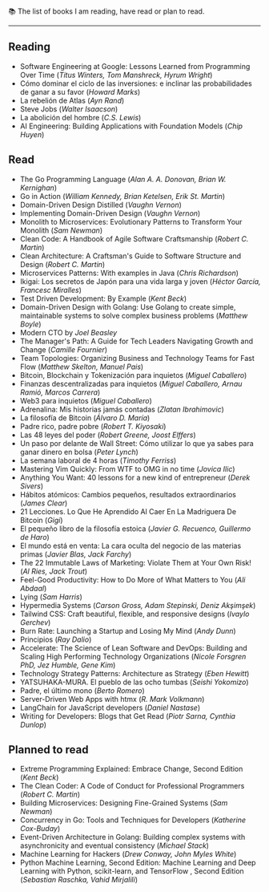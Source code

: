 📚 The list of books I am reading, have read or plan to read.

---

## Reading

- Software Engineering at Google: Lessons Learned from Programming Over Time (_Titus Winters, Tom Manshreck, Hyrum Wright_)
- Cómo dominar el ciclo de las inversiones: e inclinar las probabilidades de ganar a su favor (_Howard Marks_)
- La rebelión de Atlas (_Ayn Rand_)
- Steve Jobs (_Walter Isaacson_)
- La abolición del hombre (_C.S. Lewis_)
- AI Engineering: Building Applications with Foundation Models (_Chip Huyen_)

## Read

- The Go Programming Language (_Alan A. A. Donovan, Brian W. Kernighan_)
- Go in Action (_William Kennedy, Brian Ketelsen, Erik St. Martin_)
- Domain-Driven Design Distilled (_Vaughn Vernon_)
- Implementing Domain-Driven Design (_Vaughn Vernon_)
- Monolith to Microservices: Evolutionary Patterns to Transform Your Monolith (_Sam Newman_)
- Clean Code: A Handbook of Agile Software Craftsmanship (_Robert C. Martin_)
- Clean Architecture: A Craftsman's Guide to Software Structure and Design (_Robert C. Martin_)
- Microservices Patterns: With examples in Java (_Chris Richardson_)
- Ikigai: Los secretos de Japón para una vida larga y joven (_Héctor García, Francesc Miralles_)
- Test Driven Development: By Example (_Kent Beck_)
- Domain-Driven Design with Golang: Use Golang to create simple, maintainable systems to solve complex business problems (_Matthew Boyle_)
- Modern CTO by _Joel Beasley_
- The Manager's Path: A Guide for Tech Leaders Navigating Growth and Change (_Camille Fournier_)
- Team Topologies: Organizing Business and Technology Teams for Fast Flow (_Matthew Skelton, Manuel Pais_)
- Bitcoin, Blockchain y Tokenización para inquietos (_Miguel Caballero_)
- Finanzas descentralizadas para inquietos (_Miguel Caballero, Arnau Ramió, Marcos Carrera_)
- Web3 para inquietos (_Miguel Caballero_)
- Adrenalina: Mis historias jamás contadas (_Zlatan Ibrahimovic_)
- La filosofía de Bitcoin (_Álvaro D. María_)
- Padre rico, padre pobre (_Robert T. Kiyosaki_)
- Las 48 leyes del poder (_Robert Greene, Joost Elffers_)
- Un paso por delante de Wall Street: Cómo utilizar lo que ya sabes para ganar dinero en bolsa (_Peter Lynch_)
- La semana laboral de 4 horas (_Timothy Ferriss_)
- Mastering Vim Quickly: From WTF to OMG in no time (_Jovica Ilic_)
- Anything You Want: 40 lessons for a new kind of entrepreneur (_Derek Sivers_)
- Hábitos atómicos: Cambios pequeños, resultados extraordinarios (_James Clear_)
- 21 Lecciones. Lo Que He Aprendido Al Caer En La Madriguera De Bitcoin (_Gigi_)
- El pequeño libro de la filosofía estoica (_Javier G. Recuenco, Guillermo de Haro_)
- El mundo está en venta: La cara oculta del negocio de las materias primas (_Javier Blas, Jack Farchy_)
- The 22 Immutable Laws of Marketing: Violate Them at Your Own Risk! (_Al Ries, Jack Trout_)
- Feel-Good Productivity: How to Do More of What Matters to You (_Ali Abdaal_)
- Lying (_Sam Harris_)
- Hypermedia Systems (_Carson Gross, Adam Stepinski, Deniz Akşimşek_)
- Tailwind CSS: Craft beautiful, flexible, and responsive designs (_Ivaylo Gerchev_)
- Burn Rate: Launching a Startup and Losing My Mind (_Andy Dunn_)
- Principios (_Ray Dalio_)
- Accelerate: The Science of Lean Software and DevOps: Building and Scaling High Performing Technology Organizations (_Nicole Forsgren PhD, Jez Humble, Gene Kim_)
- Technology Strategy Patterns: Architecture as Strategy (_Eben Hewitt_)
- YATSUHAKA-MURA. El pueblo de las ocho tumbas (_Seishi Yokomizo_)
- Padre, el último mono (_Berto Romero_)
- Server-Driven Web Apps with htmx (_R. Mark Volkmann_)
- LangChain for JavaScript developers (_Daniel Nastase_)
- Writing for Developers: Blogs that Get Read (_Piotr Sarna, Cynthia Dunlop_)

## Planned to read

- Extreme Programming Explained: Embrace Change, Second Edition (_Kent Beck_)
- The Clean Coder: A Code of Conduct for Professional Programmers (_Robert C. Martin_)
- Building Microservices: Designing Fine-Grained Systems (_Sam Newman_)
- Concurrency in Go: Tools and Techniques for Developers (_Katherine Cox-Buday_)
- Event-Driven Architecture in Golang: Building complex systems with asynchronicity and eventual consistency (_Michael Stack_)
- Machine Learning for Hackers (_Drew Conway, John Myles White_)
- Python Machine Learning, Second Edition: Machine Learning and Deep Learning with Python, scikit-learn, and TensorFlow , Second Edition (_Sebastian Raschka, Vahid Mirjalili_)
